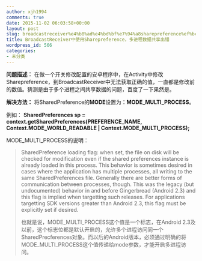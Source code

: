 ```yaml
---
author: xjh1994
comments: true
date: 2015-11-02 06:03:58+00:00
layout: post
slug: broadcastreceiver%e4%b8%ad%e4%bd%bf%e7%94%a8sharepreference%ef%bc%8c%e5%a4%9a%e8%bf%9b%e7%a8%8b%e6%95%b0%e6%8d%ae%e5%85%b1%e4%ba%ab%e5%87%ba%e9%94%99
title: BroadcastReceiver中使用Sharepreference，多进程数据共享出错
wordpress_id: 566
categories:
- 未分类
---
```


**问题描述：**
在做一个开关修改配置的安卓程序中，在Activity中修改Sharepreference，到BroadcastReceiver中无法获取正确的值，一直都是修改前的数值。猜测是由于多个进程之间共享数据的问题，百度了一下果然是。

**解决方法：**
将SharedPreference的**MODE**设置为：**MODE_MULTI_PROCESS**。

例如：
**SharedPreferences sp = context.getSharedPreferences(PREFERENCE_NAME, Context.MODE_WORLD_READABLE | Context.MODE_MULTI_PROCESS);**

<!-- more -->

MODE_MULTI_PROCESS的说明：


<blockquote>SharedPreference loading flag: when set, the file on disk will be checked for modification even if the shared preferences instance is already loaded in this process. This behavior is sometimes desired in cases where the application has multiple processes, all writing to the same SharedPreferences file. Generally there are better forms of communication between processes, though.
This was the legacy (but undocumented) behavior in and before Gingerbread (Android 2.3) and this flag is implied when targetting such releases. For applications targetting SDK versions greater than Android 2.3, this flag must be explicitly set if desired.

也就是说，MODE_MULTI_PROCESS这个值是一个标志，在Android 2.3及以前，这个标志位都是默认开启的，允许多个进程访问同一个SharedPrecferences对象。而以后的Android版本，必须通过明确的将MODE_MULTI_PROCESS这个值传递给mode参数，才能开启多进程访问。</blockquote>
